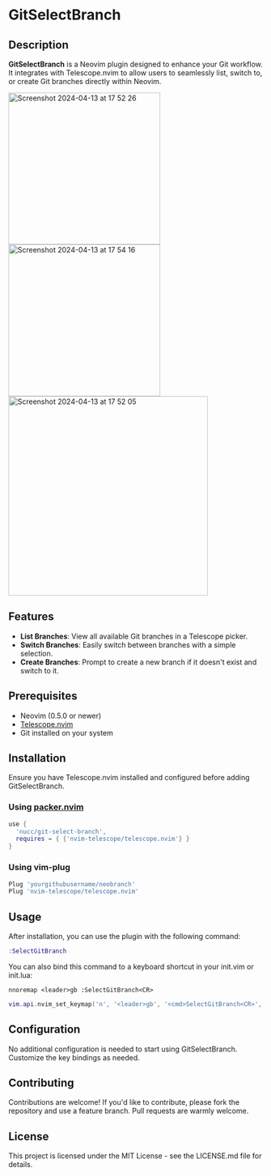 # GitSelectBranch

## Description
**GitSelectBranch** is a Neovim plugin designed to enhance your Git workflow. It integrates with Telescope.nvim to allow users to seamlessly list, switch to, or create Git branches directly within Neovim.

<img width="300" alt="Screenshot 2024-04-13 at 17 52 26" src="https://github.com/Nucc/git-select-branch/assets/327855/e4670f7a-2484-4893-912d-2136201b2f62">
<img width="300" alt="Screenshot 2024-04-13 at 17 54 16" src="https://github.com/Nucc/git-select-branch/assets/327855/617ae5ad-f8f2-4ffb-9ba2-000b5fa65001">
<img width="394" alt="Screenshot 2024-04-13 at 17 52 05" src="https://github.com/Nucc/git-select-branch/assets/327855/a5f0cc74-c9c8-4bbc-ac40-ce6ea4eb7806">



## Features
- **List Branches**: View all available Git branches in a Telescope picker.
- **Switch Branches**: Easily switch between branches with a simple selection.
- **Create Branches**: Prompt to create a new branch if it doesn't exist and switch to it.

## Prerequisites
- Neovim (0.5.0 or newer)
- [Telescope.nvim](https://github.com/nvim-telescope/telescope.nvim)
- Git installed on your system

## Installation
Ensure you have Telescope.nvim installed and configured before adding GitSelectBranch.

### Using [packer.nvim](https://github.com/wbthomason/packer.nvim)

```lua
use {
  'nucc/git-select-branch',
  requires = { {'nvim-telescope/telescope.nvim'} }
}
```

### Using vim-plug

```lua
Plug 'yourgithubusername/neobranch'
Plug 'nvim-telescope/telescope.nvim'
```

## Usage
After installation, you can use the plugin with the following command:

```lua
:SelectGitBranch
```

You can also bind this command to a keyboard shortcut in your init.vim or init.lua:

```
nnoremap <leader>gb :SelectGitBranch<CR>
```

```lua
vim.api.nvim_set_keymap('n', '<leader>gb', '<cmd>SelectGitBranch<CR>', { noremap = true, silent = true })
```

## Configuration
No additional configuration is needed to start using GitSelectBranch. Customize the key bindings as needed.

## Contributing
Contributions are welcome! If you'd like to contribute, please fork the repository and use a feature branch. Pull requests are warmly welcome.


## License
This project is licensed under the MIT License - see the LICENSE.md file for details.
